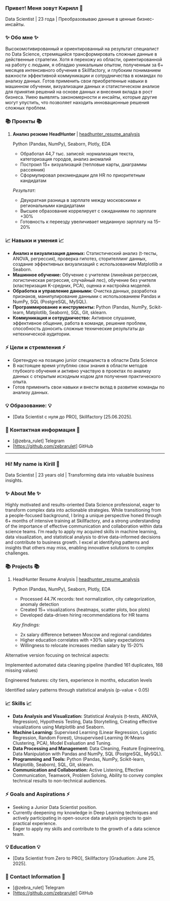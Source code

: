 ### Привет! Меня зовут Кирилл 👋

Data Scientist | 23 года | Преобразовываю данные в ценные бизнес-инсайты.

### ✨ Обо мне ✨

Высокомотивированный и ориентированный на результат специалист по Data Science, стремящийся трансформировать сложные данные в действенные стратегии. Хотя я перехожу из области, ориентированной на работу с людьми, я обладаю уникальным опытом, полученным за 6+ месяцев интенсивного обучения в Skillfactory, и глубоким пониманием важности эффективной коммуникации и сотрудничества в командах по анализу данных. Готов применить свои приобретенные навыки в машинном обучении, визуализации данных и статистическом анализе для принятия решений на основе данных и внесения вклада в рост бизнеса. Умею выявлять закономерности и инсайты, которые другие могут упустить, что позволяет находить инновационные решения сложных проблем.

### 📚 Проекты 📚

1. **Анализ резюме HeadHunter** | [headhunter_resume_analysis](https://github.com/zebrarulet/headhunter_resume_analysis)

   Python (Pandas, NumPy), Seaborn, Plotly, EDA
    - Обработал 44,7 тыс. записей: нормализация текста, категоризация городов, анализ аномалий
    - Построил 15+ визуализаций (тепловые карты, диаграммы рассеяния)
    - Сформулировал рекомендации для HR по приоритетным кандидатам
  
    *Результат:*
    - Двукратная разница в зарплате между московскими и региональными кандидатами
    - Высшее образование коррелирует с ожиданиями по зарплате +30%
    - Готовность к переезду увеличивает медианную зарплату на 15–20%

### 📈 Навыки и умения 📈

* **Анализ и визуализация данных:** Статистический анализ (t-тесты, ANOVA, регрессия), проверка гипотез, сторителлинг данных, создание эффективных визуализаций с использованием Matplotlib и Seaborn.
* **Машинное обучение:** Обучение с учителем (линейная регрессия, логистическая регрессия, случайный лес), обучение без учителя (кластеризация K-средних, PCA), оценка и настройка моделей.
* **Обработка и управление данными:** Очистка данных, разработка признаков, манипулирование данными с использованием Pandas и NumPy, SQL (PostgreSQL, MySQL).
* **Программирование и инструменты:** Python (Pandas, NumPy, Scikit-learn, Matplotlib, Seaborn), SQL, Git, sklearn.
* **Коммуникация и сотрудничество:** Активное слушание, эффективное общение, работа в команде, решение проблем, способность доносить сложные технические результаты до нетехнической аудитории.

### ⚡️ Цели и стремления ⚡️

* Gретендую на позицию junior специалиста в области Data Science
* В настоящее время углубляю свои знания в области методов глубокого обучения и активно участвую в проектах по анализу данных с открытым исходным кодом для получения практического опыта.
* Готов применить свои навыки и внести вклад в развитие команды по анализу данных.

### 💡 Образование: 💡

* [Data Scientist с нуля до PRO], Skillfactory [25.06.2025].

### 🌟 Контактная информация 🌟
- [@zebra_rulet] Telegram
- [https://github.com/zebrarulet] GitHub


---


### Hi! My name is Kirill 👋

Data Scientist | 23 years old | Transforming data into valuable business insights.

### ✨ About Me ✨

Highly motivated and results-oriented Data Science professional, eager to transform complex data into actionable strategies. While transitioning from a people-focused background, I bring a unique perspective honed through 6+ months of intensive training at Skillfactory, and a strong understanding of the importance of effective communication and collaboration within data science teams. I’m ready to apply my acquired skills in machine learning, data visualization, and statistical analysis to drive data-informed decisions and contribute to business growth. I excel at identifying patterns and insights that others may miss, enabling innovative solutions to complex challenges.

### 📚 Projects 📚

1. HeadHunter Resume Analysis | [headhunter_resume_analysis](https://github.com/zebrarulet/headhunter_resume_analysis)

    Python (Pandas, NumPy), Seaborn, Plotly, EDA

    - Processed 44.7K records: text normalization, city categorization, anomaly detection
    - Created 15+ visualizations (heatmaps, scatter plots, box plots)
    - Developed data-driven hiring recommendations for HR teams

    *Key findings:*
    - 2x salary difference between Moscow and regional candidates
    - Higher education correlates with +30% salary expectations
    - Willingness to relocate increases median salary by 15-20%

Alternative version focusing on technical aspects:

Implemented automated data cleaning pipeline (handled 161 duplicates, 168 missing values)

Engineered features: city tiers, experience in months, education levels

Identified salary patterns through statistical analysis (p-value < 0.05)

### 📈 Skills 📈

* **Data Analysis and Visualization:** Statistical Analysis (t-tests, ANOVA, Regression), Hypothesis Testing, Data Storytelling, Creating effective visualizations using Matplotlib and Seaborn.
* **Machine Learning:** Supervised Learning (Linear Regression, Logistic Regression, Random Forest), Unsupervised Learning (K-Means Clustering, PCA), Model Evaluation and Tuning.
* **Data Processing and Management:** Data Cleaning, Feature Engineering, Data Manipulation with Pandas and NumPy, SQL (PostgreSQL, MySQL).
* **Programming and Tools:** Python (Pandas, NumPy, Scikit-learn, Matplotlib, Seaborn), SQL, Git, sklearn.
* **Communication and Collaboration:** Active Listening, Effective Communication, Teamwork, Problem Solving, Ability to convey complex technical results to non-technical audiences.

### ⚡️ Goals and Aspirations ⚡️

* Seeking a Junior Data Scientist position.
* Currently deepening my knowledge in Deep Learning techniques and actively participating in open-source data analysis projects to gain practical experience.
* Eager to apply my skills and contribute to the growth of a data science team.

### 💡 Education 💡

* [Data Scientist from Zero to PRO], Skillfactory [Graduation: June 25, 2025].

### 🌟 Contact Information 🌟

- [@zebra_rulet] Telegram 
- [https://github.com/zebrarulet] GitHub
